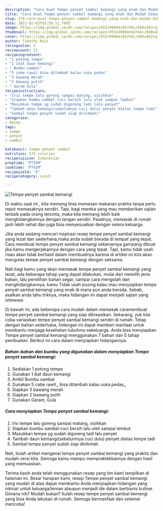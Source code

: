 ```yaml
---
description: "Cara buat Tempe penyet sambal kemangi yang enak dan Mudah Dibuat"
title: "Cara buat Tempe penyet sambal kemangi yang enak dan Mudah Dibuat"
slug: 370-cara-buat-tempe-penyet-sambal-kemangi-yang-enak-dan-mudah-dibuat
date: 2021-02-03T03:50:11.799Z
image: https://img-global.cpcdn.com/recipes/855349084c64744c/680x482cq70/tempe-penyet-sambal-kemangi-foto-resep-utama.jpg
thumbnail: https://img-global.cpcdn.com/recipes/855349084c64744c/680x482cq70/tempe-penyet-sambal-kemangi-foto-resep-utama.jpg
cover: https://img-global.cpcdn.com/recipes/855349084c64744c/680x482cq70/tempe-penyet-sambal-kemangi-foto-resep-utama.jpg
author: Timothy Ruiz
ratingvalue: 5
reviewcount: 12
recipeingredient:
- "1 potong tempe"
- "1 ikat daun kemangi"
- " Bumbu sambal"
- "5 cabe rawit bisa ditambah kalau suka pedas"
- "3 bawang merah"
- "2 bawang putih"
- " Garam Gula"
recipeinstructions:
- "Iris tempe lalu goreng sampai matang, sisihkan"
- "Siapkan bumbu sambel cuci bersih lalu ulek sampai lembut"
- "Masukkan tempe yg sudah digoreng tadi lalu penyet"
- "Tambah daun kemangi(sebelumnya cuci dulu) penyet diatas tempe tadi"
- "Sambal tempe penyet sudah siap dinikmati"
categories:
- Resep
tags:
- tempe
- penyet
- sambal

katakunci: tempe penyet sambal 
nutrition: 273 calories
recipecuisine: Indonesian
preptime: "PT34M"
cooktime: "PT42M"
recipeyield: "4"
recipecategory: Lunch

---
```



![Tempe penyet sambal kemangi](https://img-global.cpcdn.com/recipes/855349084c64744c/680x482cq70/tempe-penyet-sambal-kemangi-foto-resep-utama.jpg)

Di waktu  saat ini , kita memang bisa memesan makanan praktis tanpa perlu repot memasaknya sendiri. Tapi, bagi mereka yang mau memberikan sajian terbaik pada orang tercinta, maka kita memang lebih baik menghidangkannya dengan tangan sendiri. Pasalnya, memasak di rumah jauh lebih sehat dan juga bisa menyesuaikan dengan selera keluarga.

Jika anda sedang mencari inspirasi resep tempe penyet sambal kemangi yang lezat dan sederhana,maka anda sudah berada di tempat yang tepat. Cara membuat tempe penyet sambal kemangi  sebenarnya gampang dibuat jika kamu mengerjakannya dengan cara yang tepat. Tapi, kamu tidak usah risau akan tidak berhasil dalam membuatnya 
karena di artikel ini kita akan mengulas tempe penyet sambal kemangi dengan seksama.  



Nah bagi kamu yang akan memasak tempe penyet sambal kemangi yang lezat, ada beberapa tahap yang dapat dilakukan, mulai dari memilih jenis bahan, lalu pemilihan bahan segar, sampai cara mengolah dan menghidangkannya. kamu Tidak usah pusing kalau mau menyiapkan tempe penyet sambal kemangi yang enak di mana pun anda berada. Sebab, asalkan anda  tahu triknya, maka hidangan ini dapat menjadi sajian yang istimewa.

Di bawah ini, ada beberapa cara mudah dalam memasak caramembuat tempe penyet sambal kemangi yang siap dikreasikan. Sekarang, yuk kita coba variasikan tempe penyet sambal kemangi sendiri di rumah. Tetap dengan bahan sederhana, hidangan ini dapat memberi manfaat untuk membantu menjaga kesehatan tubuhmu sekeluarga. Anda bisa menyiapkan Tempe penyet sambal kemangi menggunakan 7 bahan dan 5 tahap pembuatan. Berikut ini cara dalam menyiapkan hidangannya.

<!--inarticleads1-->

##### Bahan-bahan dan bumbu yang digunakan dalam menyiapkan Tempe penyet sambal kemangi:

1. Sediakan 1 potong tempe
1. Gunakan 1 ikat daun kemangi
1. Ambil  Bumbu sambal
1. Gunakan 5 cabe rawit,, bisa ditambah kalau suka pedas,,
1. Siapkan 3 bawang merah
1. Siapkan 2 bawang putih
1. Gunakan  Garam, Gula




<!--inarticleads2-->

##### Cara menyiapkan Tempe penyet sambal kemangi:

1. Iris tempe lalu goreng sampai matang, sisihkan
1. Siapkan bumbu sambel cuci bersih lalu ulek sampai lembut
1. Masukkan tempe yg sudah digoreng tadi lalu penyet
1. Tambah daun kemangi(sebelumnya cuci dulu) penyet diatas tempe tadi
1. Sambal tempe penyet sudah siap dinikmati




Nah, itulah artikel mengenai  tempe penyet sambal kemangi  yang praktis dan mudah versi kita. Semoga kamu mampu mempraktekkannya dengan hasil yang memuaskan. 

Terima kasih anda telah menggunakan resep yang tim kami tampilkan di halaman ini. Besar harapan kami, resep  Tempe penyet sambal kemangi yang mudah di atas dapat membantu Anda menyiapkan hidangan yang nikmat untuk keluarga/teman ataupun menjadi ide dalam berbisnis kuliner. Gimana nih? Mudah bukan? Itulah resep tempe penyet sambal kemangi yang bisa Anda lakukan di rumah. Semoga bermanfaat dan selamat mencoba!

